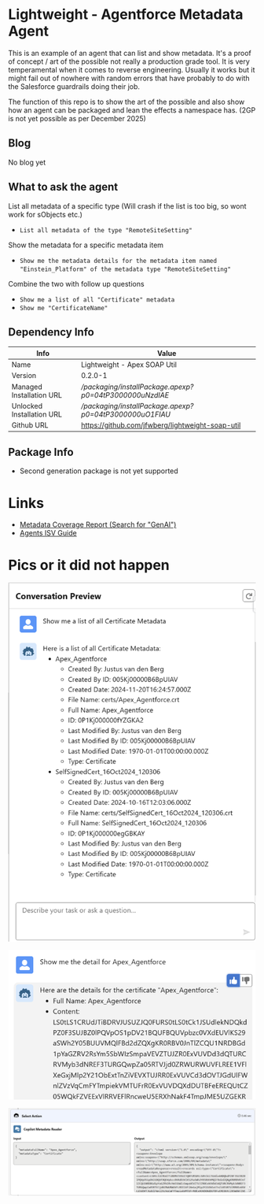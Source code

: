 # Lightweight - Agentforce Metadata Agent
This is an example of an agent that can list and show metadata.
It's a proof of concept / art of the possible not really a production grade tool. It is very temperamental when it comes to reverse engineering. Usually it works but it might fail out of nowhere with random errors that have probably to do with the Salesforce guardrails doing their job.

The function of this repo is to show the art of the possible and also show how an agent can be packaged and lean the effects a namespace has. (2GP is not yet possible as per December 2025)

## Blog
No blog yet

## What to ask the agent
List all metadata of a specific type (Will crash if the list is too big, so wont work for sObjects etc.)

* `List all metadata of the type "RemoteSiteSetting"` 

Show the metadata for a specific metadata item
* `Show me the metadata details for the metadata item named "Einstein_Platform" of the metadata type "RemoteSiteSetting"`

Combine the two with follow up questions
* `Show me a list of all "Certificate" metadata`
* `Show me "CertificateName"`

## Dependency Info
| Info | Value |
|---|---|
|Name                     |Lightweight - Apex SOAP Util                             |
|Version                  | 0.2.0-1                                                 |
|Managed Installation URL | */packaging/installPackage.apexp?p0=04tP3000000uNzdIAE* |
|Unlocked Installation URL| */packaging/installPackage.apexp?p0=04tP3000000uO1FIAU* |
|Github URL               | https://github.com/jfwberg/lightweight-soap-util        |

## Package Info
- Second generation package is not yet supported


# Links
- [Metadata Coverage Report (Search for "GenAI")](https://developer.salesforce.com/docs/metadata-coverage/62)
- [Agents ISV Guide](https://resources.docs.salesforce.com/rel1/doc/en-us/static/pdf/agents_isv_guide.pdf)

# Pics or it did not happen
![image](media/01-List-Question.png)

![image](media/02-View-Details.png)

![image](media/03-Planner.png)
